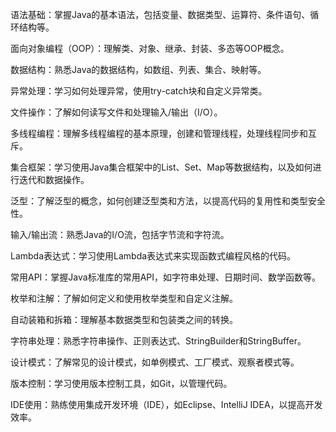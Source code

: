 
语法基础：掌握Java的基本语法，包括变量、数据类型、运算符、条件语句、循环结构等。

面向对象编程（OOP）：理解类、对象、继承、封装、多态等OOP概念。

数据结构：熟悉Java的数据结构，如数组、列表、集合、映射等。

异常处理：学习如何处理异常，使用try-catch块和自定义异常类。

文件操作：了解如何读写文件和处理输入/输出（I/O）。

多线程编程：理解多线程编程的基本原理，创建和管理线程，处理线程同步和互斥。

集合框架：学习使用Java集合框架中的List、Set、Map等数据结构，以及如何进行迭代和数据操作。

泛型：了解泛型的概念，如何创建泛型类和方法，以提高代码的复用性和类型安全性。

输入/输出流：熟悉Java的I/O流，包括字节流和字符流。

Lambda表达式：学习使用Lambda表达式来实现函数式编程风格的代码。

常用API：掌握Java标准库的常用API，如字符串处理、日期时间、数学函数等。

枚举和注解：了解如何定义和使用枚举类型和自定义注解。

自动装箱和拆箱：理解基本数据类型和包装类之间的转换。

字符串处理：熟悉字符串操作、正则表达式、StringBuilder和StringBuffer。

设计模式：了解常见的设计模式，如单例模式、工厂模式、观察者模式等。

版本控制：学习使用版本控制工具，如Git，以管理代码。

IDE使用：熟练使用集成开发环境（IDE），如Eclipse、IntelliJ IDEA，以提高开发效率。
